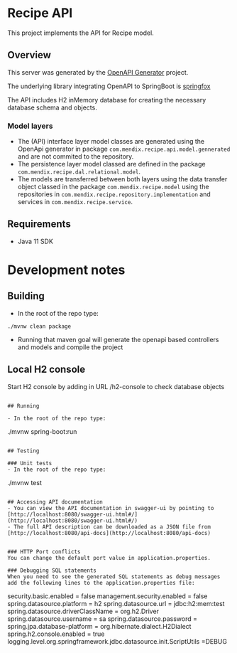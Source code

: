 # Recipe API

This project implements the API for Recipe model.

## Overview  
This server was generated by the [OpenAPI Generator](https://openapi-generator.tech) project.

The underlying library integrating OpenAPI to SpringBoot is [springfox](https://github.com/springfox/springfox)

The API includes H2 inMemory database for creating the necessary database schema and objects.

### Model layers

- The (API) interface layer model classes are generated using the OpenApi generator in package `com.mendix.recipe.api.model.gennerated` and are not commited to the repository.
- The persistence layer model classed are defined in the package `com.mendix.recipe.dal.relational.model`.
- The models are transferred between both layers using the data transfer object classed in the package `com.mendix.recipe.model` 
  using the repositories in `com.mendix.recipe.repository.implementation` and services in `com.mendix.recipe.service`.

## Requirements
- Java 11 SDK

# Development notes
## Building
- In the root of the repo type:

```
./mvnw clean package
```

- Running that maven goal will  generate the openapi based controllers and models and compile the project

## Local H2 console
Start H2 console by adding in URL /h2-console to check database objects
``` 

## Running

- In the root of the repo type:

```
./mvnw spring-boot:run 
```

## Testing

### Unit tests
- In the root of the repo type:
```
./mvnw test 
```

## Accessing API documentation
- You can view the API documentation in swagger-ui by pointing to [http://localhost:8080/swagger-ui.html#/](http://localhost:8080/swagger-ui.html#/)
- The full API description can be downloaded as a JSON file from [http://localhost:8080/api-docs](http://localhost:8080/api-docs)


### HTTP Port conflicts 
You can change the default port value in application.properties.

### Debugging SQL statements
When you need to see the generated SQL statements as debug messages add the following lines to the application.properties file:

```
security.basic.enabled = false
management.security.enabled = false
spring.datasource.platform = h2
spring.datasource.url = jdbc:h2:mem:test
spring.datasource.driverClassName = org.h2.Driver
spring.datasource.username = sa
spring.datasource.password = 
spring.jpa.database-platform = org.hibernate.dialect.H2Dialect
spring.h2.console.enabled = true
logging.level.org.springframework.jdbc.datasource.init.ScriptUtils =DEBUG
